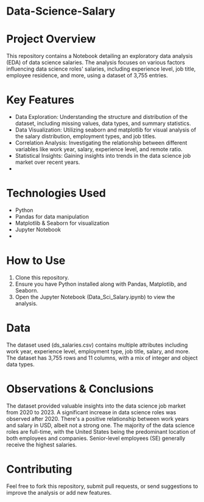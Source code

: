 # Data-Science-Salary
# Project Overview
This repository contains a Notebook detailing an exploratory data analysis (EDA) of data science salaries. The analysis focuses on various factors influencing data science roles' salaries, including experience level, job title, employee residence, and more, using a dataset of 3,755 entries.

# Key Features
* Data Exploration: Understanding the structure and distribution of the dataset, including missing values, data types, and summary statistics.
* Data Visualization: Utilizing seaborn and matplotlib for visual analysis of the salary distribution, employment types, and job titles.
* Correlation Analysis: Investigating the relationship between different variables like work year, salary, experience level, and remote ratio.
* Statistical Insights: Gaining insights into trends in the data science job market over recent years.
* 
# Technologies Used
* Python
* Pandas for data manipulation
* Matplotlib & Seaborn for visualization
* Jupyter Notebook
* 
# How to Use
1. Clone this repository.
2. Ensure you have Python installed along with Pandas, Matplotlib, and Seaborn.
3. Open the Jupyter Notebook (Data_Sci_Salary.ipynb) to view the analysis.

# Data
The dataset used (ds_salaries.csv) contains multiple attributes including work year, experience level, employment type, job title, salary, and more. The dataset has 3,755 rows and 11 columns, with a mix of integer and object data types.

# Observations & Conclusions
The dataset provided valuable insights into the data science job market from 2020 to 2023.
A significant increase in data science roles was observed after 2020.
There's a positive relationship between work years and salary in USD, albeit not a strong one.
The majority of the data science roles are full-time, with the United States being the predominant location of both employees and companies.
Senior-level employees (SE) generally receive the highest salaries.

# Contributing
Feel free to fork this repository, submit pull requests, or send suggestions to improve the analysis or add new features.
